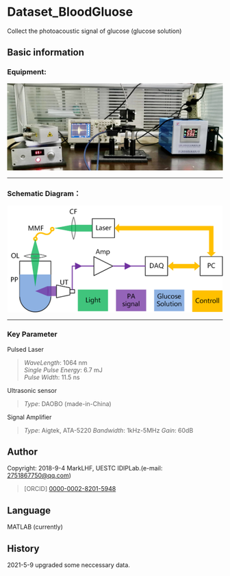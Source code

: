 # Dataset_BloodGluose
 Collect the photoacoustic signal of glucose (glucose solution)

## Basic information
### Equipment:  
![image](image/work.jpg)  
***
### Schematic Diagram：
![image](image/machine.png)  
***
### Key Parameter
Pulsed Laser
>*WaveLength*: 1064 nm  
>*Single Pulse Energy*: 6.7 mJ  
>*Pulse Width*: 11.5 ns  

Ultrasonic sensor  
>*Type*: DAOBO (made-in-China)

Signal Amplifier  
>*Type*: Aigtek, ATA-5220
>*Bandwidth*: 1kHz-5MHz
>*Gain*: 60dB


## Author
Copyright: 2018-9-4 MarkLHF, UESTC IDIPLab.(e-mail: 2751867750@qq.com)  
>[ORCID] [0000-0002-8201-5948](https://orcid.org/my-orcid?orcid=0000-0002-8201-5948)   

## Language
MATLAB (currently)  

## History
2021-5-9 upgraded some neccessary data.  
